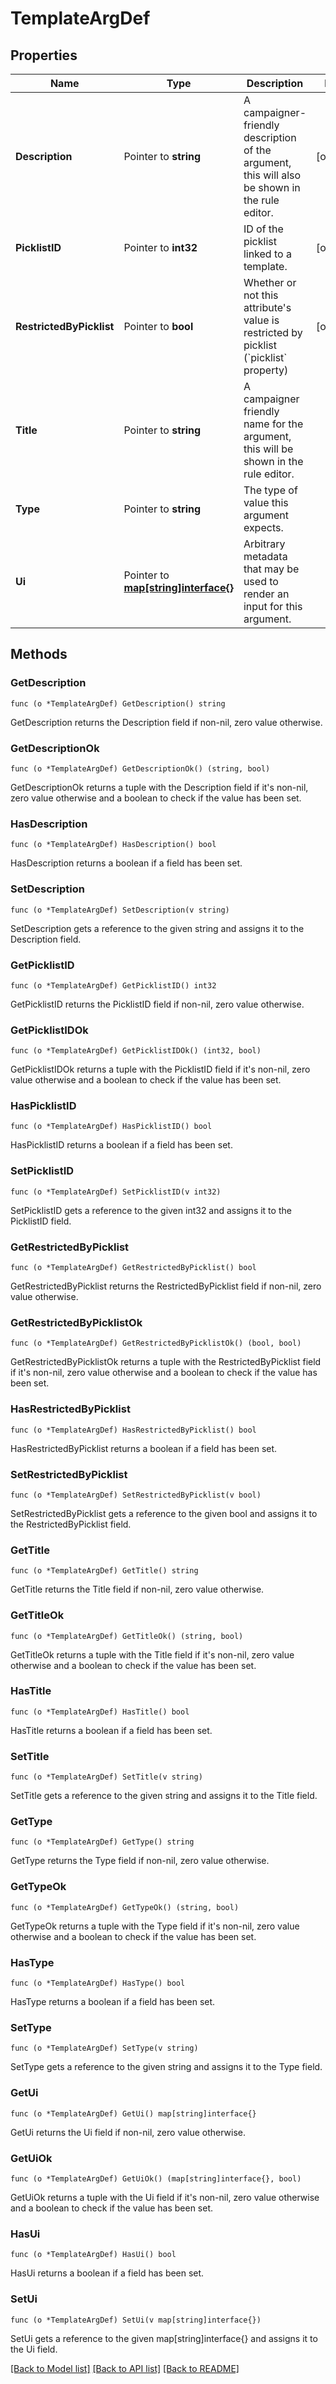 # TemplateArgDef

## Properties

Name | Type | Description | Notes
------------ | ------------- | ------------- | -------------
**Description** | Pointer to **string** | A campaigner-friendly description of the argument, this will also be shown in the rule editor. | [optional] 
**PicklistID** | Pointer to **int32** | ID of the picklist linked to a template. | [optional] 
**RestrictedByPicklist** | Pointer to **bool** | Whether or not this attribute&#39;s value is restricted by picklist (&#x60;picklist&#x60; property) | [optional] 
**Title** | Pointer to **string** | A campaigner friendly name for the argument, this will be shown in the rule editor. | 
**Type** | Pointer to **string** | The type of value this argument expects. | 
**Ui** | Pointer to [**map[string]interface{}**](.md) | Arbitrary metadata that may be used to render an input for this argument. | 

## Methods

### GetDescription

`func (o *TemplateArgDef) GetDescription() string`

GetDescription returns the Description field if non-nil, zero value otherwise.

### GetDescriptionOk

`func (o *TemplateArgDef) GetDescriptionOk() (string, bool)`

GetDescriptionOk returns a tuple with the Description field if it's non-nil, zero value otherwise
and a boolean to check if the value has been set.

### HasDescription

`func (o *TemplateArgDef) HasDescription() bool`

HasDescription returns a boolean if a field has been set.

### SetDescription

`func (o *TemplateArgDef) SetDescription(v string)`

SetDescription gets a reference to the given string and assigns it to the Description field.

### GetPicklistID

`func (o *TemplateArgDef) GetPicklistID() int32`

GetPicklistID returns the PicklistID field if non-nil, zero value otherwise.

### GetPicklistIDOk

`func (o *TemplateArgDef) GetPicklistIDOk() (int32, bool)`

GetPicklistIDOk returns a tuple with the PicklistID field if it's non-nil, zero value otherwise
and a boolean to check if the value has been set.

### HasPicklistID

`func (o *TemplateArgDef) HasPicklistID() bool`

HasPicklistID returns a boolean if a field has been set.

### SetPicklistID

`func (o *TemplateArgDef) SetPicklistID(v int32)`

SetPicklistID gets a reference to the given int32 and assigns it to the PicklistID field.

### GetRestrictedByPicklist

`func (o *TemplateArgDef) GetRestrictedByPicklist() bool`

GetRestrictedByPicklist returns the RestrictedByPicklist field if non-nil, zero value otherwise.

### GetRestrictedByPicklistOk

`func (o *TemplateArgDef) GetRestrictedByPicklistOk() (bool, bool)`

GetRestrictedByPicklistOk returns a tuple with the RestrictedByPicklist field if it's non-nil, zero value otherwise
and a boolean to check if the value has been set.

### HasRestrictedByPicklist

`func (o *TemplateArgDef) HasRestrictedByPicklist() bool`

HasRestrictedByPicklist returns a boolean if a field has been set.

### SetRestrictedByPicklist

`func (o *TemplateArgDef) SetRestrictedByPicklist(v bool)`

SetRestrictedByPicklist gets a reference to the given bool and assigns it to the RestrictedByPicklist field.

### GetTitle

`func (o *TemplateArgDef) GetTitle() string`

GetTitle returns the Title field if non-nil, zero value otherwise.

### GetTitleOk

`func (o *TemplateArgDef) GetTitleOk() (string, bool)`

GetTitleOk returns a tuple with the Title field if it's non-nil, zero value otherwise
and a boolean to check if the value has been set.

### HasTitle

`func (o *TemplateArgDef) HasTitle() bool`

HasTitle returns a boolean if a field has been set.

### SetTitle

`func (o *TemplateArgDef) SetTitle(v string)`

SetTitle gets a reference to the given string and assigns it to the Title field.

### GetType

`func (o *TemplateArgDef) GetType() string`

GetType returns the Type field if non-nil, zero value otherwise.

### GetTypeOk

`func (o *TemplateArgDef) GetTypeOk() (string, bool)`

GetTypeOk returns a tuple with the Type field if it's non-nil, zero value otherwise
and a boolean to check if the value has been set.

### HasType

`func (o *TemplateArgDef) HasType() bool`

HasType returns a boolean if a field has been set.

### SetType

`func (o *TemplateArgDef) SetType(v string)`

SetType gets a reference to the given string and assigns it to the Type field.

### GetUi

`func (o *TemplateArgDef) GetUi() map[string]interface{}`

GetUi returns the Ui field if non-nil, zero value otherwise.

### GetUiOk

`func (o *TemplateArgDef) GetUiOk() (map[string]interface{}, bool)`

GetUiOk returns a tuple with the Ui field if it's non-nil, zero value otherwise
and a boolean to check if the value has been set.

### HasUi

`func (o *TemplateArgDef) HasUi() bool`

HasUi returns a boolean if a field has been set.

### SetUi

`func (o *TemplateArgDef) SetUi(v map[string]interface{})`

SetUi gets a reference to the given map[string]interface{} and assigns it to the Ui field.


[[Back to Model list]](../README.md#documentation-for-models) [[Back to API list]](../README.md#documentation-for-api-endpoints) [[Back to README]](../README.md)


